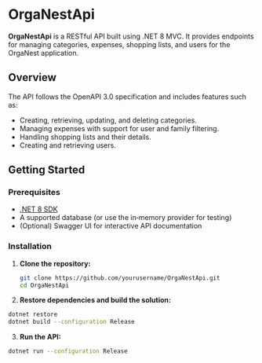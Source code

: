 # OrgaNestApi

**OrgaNestApi** is a RESTful API built using .NET 8 MVC. It provides endpoints for managing categories, expenses, shopping lists, and users for the OrgaNest application.

## Overview

The API follows the OpenAPI 3.0 specification and includes features such as:

- Creating, retrieving, updating, and deleting categories.
- Managing expenses with support for user and family filtering.
- Handling shopping lists and their details.
- Creating and retrieving users.

## Getting Started

### Prerequisites

- [.NET 8 SDK](https://dotnet.microsoft.com/download/dotnet/8.0)
- A supported database (or use the in‑memory provider for testing)
- (Optional) Swagger UI for interactive API documentation

### Installation

1. **Clone the repository:**

   ```bash
   git clone https://github.com/yourusername/OrgaNestApi.git
   cd OrgaNestApi
   ```

2. **Restore dependencies and build the solution:**



  ```bash
  dotnet restore
  dotnet build --configuration Release
   ```
3. **Run the API:**

  ```bash
  dotnet run --configuration Release
   ```
